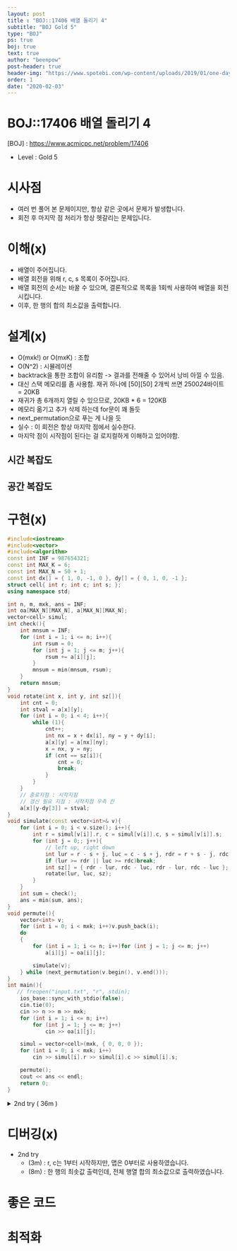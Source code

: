 ```yaml
---
layout: post
title : "BOJ::17406 배열 돌리기 4"
subtitle: "BOJ Gold 5"
type: "BOJ"
ps: true
boj: true
text: true
author: "beenpow"
post-header: true
header-img: "https://www.spotebi.com/wp-content/uploads/2019/01/one-day-day-one-workout-motivation-spotebi.jpg"
order: 1
date: "2020-02-03"
---
```

# BOJ::17406 배열 돌리기 4
[BOJ] : <https://www.acmicpc.net/problem/17406>
- Level : Gold 5

# 시사점
- 여러 번 풀어 본 문제이지만, 항상 같은 곳에서 문제가 발생합니다.
- 회전 후 마지막 점 처리가 항상 헷갈리는 문제입니다.

# 이해(x)
- 배열이 주어집니다.
- 배열 회전을 위해 r, c, s 목록이 주어집니다.
- 배열 회전의 순서는 바꿀 수 있으며, 결론적으로 목록을 1회씩 사용하여 배열을 회전시킵니다.
- 이후, 한 행의 합의 최소값을 출력합니다.

# 설계(x)

-  O(mxk!) or O(mxK) : 조합
-  O(N^2) : 시뮬레이션
-  backtrack을 통한 조합이 유리함 -> 결과를 전해줄 수 있어서 낭비 아낄 수 있음.
-  대신 스택 메모리를 좀 사용함. 재귀 하나에 [50][50] 2개씩 쓰면 2500*2*4바이트 = 20KB
-  재귀가 총 6개까지 열릴 수 있으므로, 20KB * 6 = 120KB
-  메모리 옮기고 추가 삭제 하는데 for문이 꽤 돌듯
-  next_permutation으로 푸는 게 나을 듯
-  실수 : 이 회전은 항상 마지막 점에서 실수한다.
-  마지막 점이 시작점이 된다는 걸 로지컬하게 이해하고 있어야함.

## 시간 복잡도

## 공간 복잡도

# 구현(x)

```cpp
#include<iostream>
#include<vector>
#include<algorithm>
const int INF = 987654321;
const int MAX_K = 6;
const int MAX_N = 50 + 1;
const int dx[] = { 1, 0, -1, 0 }, dy[] = { 0, 1, 0, -1 };
struct cell{ int r; int c; int s; };
using namespace std;

int n, m, mxk, ans = INF;
int oa[MAX_N][MAX_N], a[MAX_N][MAX_N];
vector<cell> simul;
int check(){
    int mnsum = INF;
    for (int i = 1; i <= n; i++){
        int rsum = 0;
        for (int j = 1; j <= m; j++){
            rsum += a[i][j];
        }
        mnsum = min(mnsum, rsum);
    }
    return mnsum;
}
void rotate(int x, int y, int sz[]){
    int cnt = 0;
    int stval = a[x][y];
    for (int i = 0; i < 4; i++){
        while (1){
            cnt++;
            int nx = x + dx[i], ny = y + dy[i];
            a[x][y] = a[nx][ny];
            x = nx, y = ny;
            if (cnt == sz[i]){
                cnt = 0;
                break;
            }
        }
    }
    // 종료지점 : 시작지점
    // 갱신 필요 지점 : 시작지점 우측 칸
    a[x][y-dy[3]] = stval;
}
void simulate(const vector<int>& v){
    for (int i = 0; i < v.size(); i++){
        int r = simul[v[i]].r, c = simul[v[i]].c, s = simul[v[i]].s;
        for (int j = 0;; j++){
            // left up, right down
            int lur = r - s + j, luc = c - s + j, rdr = r + s - j, rdc = c + s - j;
            if (lur >= rdr || luc >= rdc)break;
            int sz[] = { rdr - lur, rdc - luc, rdr - lur, rdc - luc };
            rotate(lur, luc, sz);
        }
    }
    int sum = check();
    ans = min(sum, ans);
}
void permute(){
    vector<int> v;
    for (int i = 0; i < mxk; i++)v.push_back(i);
    do
    {
        for (int i = 1; i <= n; i++)for (int j = 1; j <= m; j++)
            a[i][j] = oa[i][j];

        simulate(v);
    } while (next_permutation(v.begin(), v.end()));
}
int main(){
   // freopen("input.txt", "r", stdin);
    ios_base::sync_with_stdio(false);
    cin.tie(0);
    cin >> n >> m >> mxk;
    for (int i = 1; i <= n; i++)
        for (int j = 1; j <= m; j++)
            cin >> oa[i][j];

    simul = vector<cell>(mxk, { 0, 0, 0 });
    for (int i = 0; i < mxk; i++)
        cin >> simul[i].r >> simul[i].c >> simul[i].s;

    permute();
    cout << ans << endl;
    return 0;
}
```

<details markdown="1">
<summary> 2nd try ( 36m ) </summary>

```cpp
// 실수(3m) : r, c는 1부터 시작하지만, 난 0부터 맵을 사용함
// 실수(8m) : 한 행의 최솟값 출력인데, 전체 합의 최솟값 출력
#include<bits/stdc++.h>
#define endl '\n'
#define pb push_back
#define rep(i,a,b) for(int i=a;i<b;i++)
#define r_rep(i,a,b) for(int i=a;i>b;i--)
struct cell{int r; int c; int s;};
const int MAXNM = 50 + 2, inf = 0x3f3f3f3f;
const int dx[]={1, 0, -1, 0}, dy[]={0, 1, 0, -1};
using namespace std;

int n, m, k, ans = inf;
int oa[MAXNM][MAXNM];
vector<cell> lists;
void input(){
    cin >> n >> m >> k;
    rep(i, 1, n+1) rep(j, 1, m+1) cin >> oa[i][j];
    lists = vector<cell> ( k );
    rep(i, 0, k) cin >> lists[i].r >> lists[i].c >> lists[i].s;
}
void turn(int sx, int sy, int sz, int a[MAXNM][MAXNM]){
    int x = sx, y = sy, tmp = a[sx][sy];
    int cnt = 1, d = 0;
    int nx = x+dx[d], ny = y+dy[d];
    while(!(nx == sx && ny == sy)){
        a[x][y] = a[nx][ny];
        x = nx, y = ny;
        nx += dx[d], ny += dy[d];
        cnt++;
        if(cnt == sz) cnt = 0, d++;
    }
    a[x][y] = tmp;
}
int summing(int a[MAXNM][MAXNM]){
    int ret = inf;
    rep(i, 1, n+1){
        int sum = 0;
        rep(j, 1, m+1){
            sum += a[i][j];
        }
        ret = min(ret, sum);
    }
    return ret;
}

void simulate(vector<int> combi){
    int a[MAXNM][MAXNM];
    memcpy(a, oa, sizeof(oa));
    rep(i, 0, combi.size()){
        int itr = 0;
        int r = lists[combi[i]].r, c = lists[combi[i]].c, s = lists[combi[i]].s;
        while(true){
            int sx = r - s + itr, sy = c - s+ itr;
            int sz = 2 * s - 2 * itr;
            if(sz < 1) break;
            turn(sx, sy, sz, a);
            itr++;
        }
    }
    ans = min(ans, summing(a));
}
void process(){
    input();
    vector<int> combi;
    rep(i, 0, k) combi.pb(i);
    do {
        simulate(combi);
    } while (next_permutation(combi.begin(), combi.end()));

    cout << ans << endl;
}
int main(){
    ios_base::sync_with_stdio(false);
    cin.tie(0); cout.tie(0);
    process();
    return 0;
}
```

</details>


# 디버깅(x)
- 2nd try
  - (3m) : r, c는 1부터 시작하지만, 맵은 0부터로 사용하였습니다.
  - (8m) : 한 행의 최솟값 출력인데, 전체 행열 합의 최소값으로 출력하였습니다.

# 좋은 코드

# 최적화
